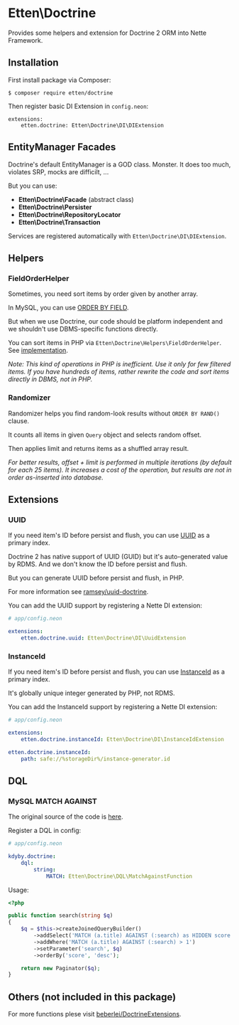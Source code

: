 # Etten\Doctrine

Provides some helpers and extension for Doctrine 2 ORM into Nette Framework.

## Installation

First install package via Composer:

```
$ composer require etten/doctrine
```

Then register basic DI Extension in `config.neon`:

```
extensions:
	etten.doctrine: Etten\Doctrine\DI\DIExtension
```

## EntityManager Facades

Doctrine's default EntityManager is a GOD class. Monster. It does too much, violates SRP, mocks are difficilt, ...

But you can use:

* **Etten\Doctrine\Facade** (abstract class)
* **Etten\Doctrine\Persister**
* **Etten\Doctrine\RepositoryLocator**
* **Etten\Doctrine\Transaction**

Services are registered automatically with `Etten\Doctrine\DI\DIExtension`.

## Helpers

### FieldOrderHelper

Sometimes, you need sort items by order given by another array.
 
In MySQL, you can use [ORDER BY FIELD](http://dba.stackexchange.com/questions/109120/how-does-order-by-field-in-mysql-work-internally).

But when we use Doctrine, our code should be platform independent and we shouldn't use DBMS-specific functions directly.

You can sort items in PHP via `Etten\Doctrine\Helpers\FieldOrderHelper`. See [implementation](src/Helpers/FieldOrderHelper.php).

*Note: This kind of operations in PHP is inefficient. Use it only for few filtered items.*
*If you have hundreds of items, rather rewrite the code and sort items directly in DBMS, not in PHP.*

### Randomizer

Randomizer helps you find random-look results without `ORDER BY RAND()` clause.

It counts all items in given `Query` object and selects random offset.

Then applies limit and returns items as a shuffled array result.

*For better results, offset + limit is performed in multiple iterations (by default for each 25 items).*
*It increases a cost of the operation, but results are not in order as-inserted into database.*

## Extensions

### UUID

If you need item's ID before persist and flush, you can use [UUID](https://en.wikipedia.org/wiki/Universally_unique_identifier) as a primary index.

Doctrine 2 has native support of UUID (GUID) but it's auto-generated value by RDMS. And we don't know the ID before persist and flush.

But you can generate UUID before persist and flush, in PHP.

For more information see [ramsey/uuid-doctrine](https://github.com/ramsey/uuid-doctrine).

You can add the UUID support by registering a Nette DI extension:

```yaml
# app/config.neon

extensions:
	etten.doctrine.uuid: Etten\Doctrine\DI\UuidExtension
```

### InstanceId

If you need item's ID before persist and flush, you can use [InstanceId](src/Entities/Attributes/InstanceId) as a primary index.

It's globally unique integer generated by PHP, not RDMS.

You can add the InstanceId support by registering a Nette DI extension:

```yaml
# app/config.neon

extensions:
	etten.doctrine.instanceId: Etten\Doctrine\DI\InstanceIdExtension

etten.doctrine.instanceId:
	path: safe://%storageDir%/instance-generator.id
```

## DQL

### MySQL MATCH AGAINST

The original source of the code is [here](http://stackoverflow.com/a/17536071/4827632).

Register a DQL in config:

```yaml
# app/config.neon

kdyby.doctrine:
	dql:
		string:
			MATCH: Etten\Doctrine\DQL\MatchAgainstFunction

```

Usage:

```php
<?php

public function search(string $q)
{
	$q = $this->createJoinedQueryBuilder()
		->addSelect('MATCH (a.title) AGAINST (:search) as HIDDEN score')
		->addWhere('MATCH (a.title) AGAINST (:search) > 1')
		->setParameter('search', $q)
		->orderBy('score', 'desc');

	return new Paginator($q);
}

```

## Others (not included in this package)

For more functions plese visit [beberlei/DoctrineExtensions](https://github.com/beberlei/DoctrineExtensions).
